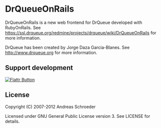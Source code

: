DrQueueOnRails
==============

DrQueueOnRails is a new web frontend for DrQueue developed with RubyOnRails.
See https://ssl.drqueue.org/redmine/projects/drqueue/wiki/DrQueueOnRails for more information.

DrQueue has been created by Jorge Daza Garcia-Blanes. See http://www.drqueue.org for more information.


Support development
-------------------

[![Flattr Button](http://api.flattr.com/button/button-static-50x60.png "Flattr This!")](http://flattr.com/thing/289480/DrQueueOnRails-project "DrQueueOnRails project")


License
-------

Copyright (C) 2007-2012 Andreas Schroeder

Licensed under GNU General Public License version 3. See LICENSE for details.